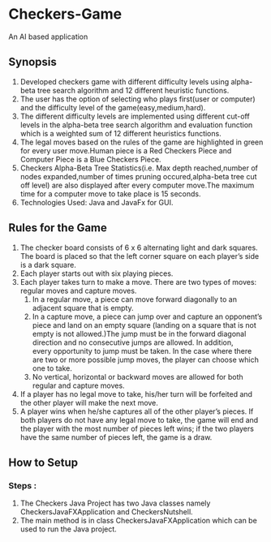 # Checkers-Game
An AI based application
## Synopsis
1. Developed checkers game with different difficulty levels using alpha-beta tree search algorithm and 12 different heuristic functions.
2. The user has the option of selecting who plays first(user or computer) and the difficulty level of the game(easy,medium,hard).
3. The different difficulty levels are implemented using different cut-off levels in the alpha-beta tree search algorithm and evaluation function which is a weighted sum of 12 different heuristics functions.
4. The legal moves based on the rules of the game are highlighted in green for every user move.Human piece is a Red Checkers Piece and Computer Piece is a Blue Checkers Piece.
5. Checkers Alpha-Beta Tree Statistics(i.e. Max depth reached,number of nodes expanded,number of times pruning occured,alpha-beta tree cut off level) are also displayed after every computer move.The maximum time for a computer move to take place is 15 seconds.
5. Technologies Used: Java and JavaFx for GUI.
## Rules for the Game
1. The checker board consists of 6 x 6 alternating light and dark squares. The board is placed so that the left corner square on each player’s side is a dark square.
2. Each player starts out with six playing pieces.
3. Each player takes turn to make a move. There are two types of moves: regular moves and capture moves.
   1. In a regular move, a piece can move forward diagonally to an adjacent square that is empty.
   2. In a capture move, a piece can jump over and capture an opponent’s piece and land on an empty square (landing on a square that is         not empty is not allowed.)The jump must be in the forward diagonal direction and no consecutive jumps are allowed. In addition,   
      every opportunity to jump must be taken. In the case where there are two or more possible jump moves, the player can choose which         one to take.
   3. No vertical, horizontal or backward moves are allowed for both regular and capture moves.
4. If a player has no legal move to take, his/her turn will be forfeited and the other player will make the next move.
5. A player wins when he/she captures all of the other player’s pieces. If both players do not have any legal move to take, the game will end and the player with the most number of pieces left wins; if the two players have the same number of pieces left, the game is a draw.
## How to Setup
### Steps :
1. The Checkers Java Project has two Java classes namely CheckersJavaFXApplication and CheckersNutshell.
2. The main method is in class CheckersJavaFXApplication which can be used to run the Java project.
